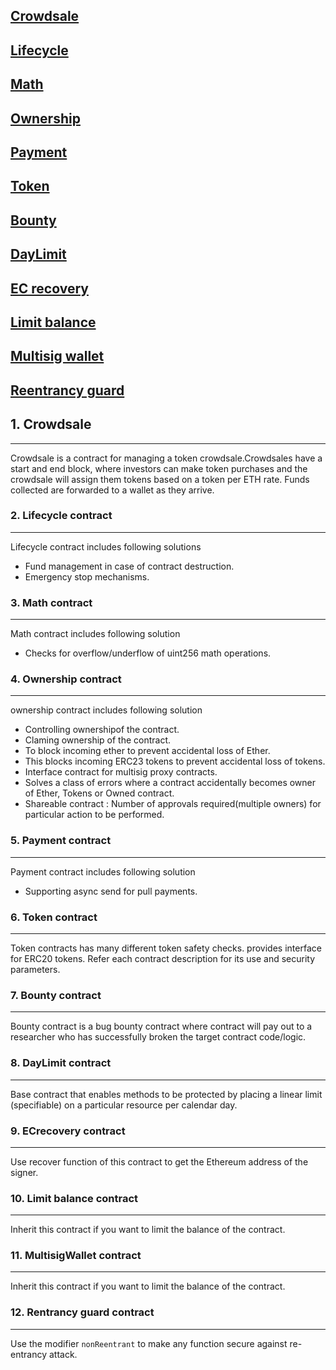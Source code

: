 
## [Crowdsale](#1-crowdsale)

## [Lifecycle](#2-lifecycle-contract)

## [Math](#3-math-contract)

## [Ownership](#4-ownership-contract)

## [Payment](#5-payment-contract)

## [Token](#6-token-contract)

## [Bounty](#7-bounty-contract)

## [DayLimit](#8-daylimit-contract)

## [EC recovery](#9-ecrecover-contract)

## [Limit balance](#10-limit-balance-contract)

## [Multisig wallet](#11-multisigwallet-contract)

## [Reentrancy guard](#12-reentrancy-guard-contract)
## 1. Crowdsale
***
Crowdsale is a  contract for managing a token crowdsale.Crowdsales have a start and end block, where investors can make token purchases and the crowdsale will assign them tokens based on a token per ETH rate. Funds collected are forwarded to a wallet as they arrive.
    
### 2. Lifecycle contract
***
Lifecycle contract includes following solutions
* Fund management in case of contract destruction.
* Emergency stop mechanisms.

### 3. Math contract
***
Math contract includes following solution
* Checks for overflow/underflow of uint256 math operations.

### 4. Ownership contract
***
ownership contract includes following solution
* Controlling ownershipof the contract.
* Claming ownership of the contract.
* To block incoming ether to prevent accidental loss of Ether.
* This blocks incoming ERC23 tokens to prevent accidental loss of tokens.
* Interface contract for multisig proxy contracts.
* Solves a class of errors where a contract accidentally becomes owner of Ether, Tokens or Owned contract.
* Shareable contract : Number of approvals required(multiple owners) for particular action to be performed.

### 5. Payment contract
***
Payment contract includes following solution
* Supporting async send for pull payments.

### 6. Token contract
***
Token contracts has many different token safety checks. provides interface for ERC20 tokens. Refer each contract description for its use and security parameters.

### 7. Bounty contract
***
Bounty contract is a bug bounty contract where contract will pay out to a researcher who has successfully broken the target contract code/logic.

### 8. DayLimit contract
***
Base contract that enables methods to be protected by placing a linear limit (specifiable) on a particular resource per calendar day.

### 9. ECrecovery contract
***
Use recover function of this contract to get the Ethereum address of the signer.

### 10. Limit balance contract
***
Inherit this contract if you want to limit the balance of the contract.

### 11. MultisigWallet contract
***
Inherit this contract if you want to limit the balance of the contract.

### 12. Rentrancy guard contract
***
Use the modifier `nonReentrant` to make any function secure against re-entrancy attack.